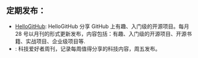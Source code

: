 
## 定期发布： 
- [HelloGitHub](https://github.com/521xueweihan/HelloGitHub): HelloGitHub 分享 GitHub 上有趣、入门级的开源项目。每月 28 号以月刊的形式更新发布，内容包括：有趣、入门级的开源项目、开源书籍、实战项目、企业级项目等.
- [](https://github.com/ruanyf/weekly): 科技爱好者周刊，记录每周值得分享的科技内容，周五发布。
